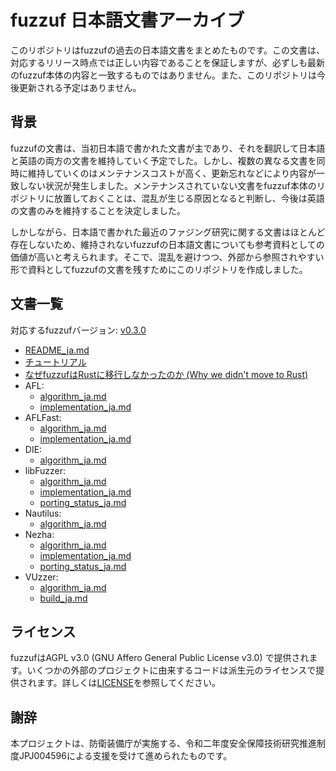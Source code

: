 # fuzzuf 日本語文書アーカイブ

このリポジトリはfuzzufの過去の日本語文書をまとめたものです。この文書は、対応するリリース時点では正しい内容であることを保証しますが、必ずしも最新のfuzzuf本体の内容と一致するものではありません。また、このリポジトリは今後更新される予定はありません。

## 背景

fuzzufの文書は、当初日本語で書かれた文書が主であり、それを翻訳して日本語と英語の両方の文書を維持していく予定でした。しかし、複数の異なる文書を同時に維持していくのはメンテナンスコストが高く、更新忘れなどにより内容が一致しない状況が発生しました。メンテナンスされていない文書をfuzzuf本体のリポジトリに放置しておくことは、混乱が生じる原因となると判断し、今後は英語の文書のみを維持することを決定しました。

しかしながら、日本語で書かれた最近のファジング研究に関する文書はほとんど存在しないため、維持されないfuzzufの日本語文書についても参考資料としての価値が高いと考えられます。そこで、混乱を避けつつ、外部から参照されやすい形で資料としてfuzzufの文書を残すためにこのリポジトリを作成しました。

## 文書一覧

対応するfuzzufバージョン: [v0.3.0](https://github.com/fuzzuf/fuzzuf/tree/v0.3.0)

- [README_ja.md](/README_ja.md)
- [チュートリアル](/docs/tutorial_ja.md)
- [なぜfuzzufはRustに移行しなかったのか (Why we didn't move to Rust)](/docs/why_we_didnt_move_to_rust_ja.md)
- AFL:
  - [algorithm_ja.md](/docs/algorithms/afl/algorithm_ja.md)
  - [implementation_ja.md](/docs/algorithms/afl/implementation_ja.md)
- AFLFast:
  - [algorithm_ja.md](/docs/algorithms/aflfast/algorithm_ja.md)
  - [implementation_ja.md](/docs/algorithms/aflfast/implementation_ja.md)
- DIE:
  - [algorithm_ja.md](/docs/algorithms/die/algorithm_ja.md)
- libFuzzer:
  - [algorithm_ja.md](/docs/algorithms/libfuzzer/algorithm_ja.md)
  - [implementation_ja.md](/docs/algorithms/libfuzzer/implementation_ja.md)
  - [porting_status_ja.md](/docs/algorithms/libfuzzer/porting_status_ja.md)
- Nautilus:
  - [algorithm_ja.md](/docs/algorithms/nautilus/algorithm_ja.md)
- Nezha:
  - [algorithm_ja.md](/docs/algorithms/nezha/algorithm_ja.md)
  - [implementation_ja.md](/docs/algorithms/nezha/implementation_ja.md)
  - [porting_status_ja.md](/docs/algorithms/nezha/porting_status_ja.md)
- VUzzer:
  - [algorithm_ja.md](/docs/algorithms/vuzzer/algorithm_ja.md)
  - [build_ja.md](/docs/algorithms/vuzzer/build_ja.md)

## ライセンス

fuzzufはAGPL v3.0 (GNU Affero General Public License v3.0) で提供されます。いくつかの外部のプロジェクトに由来するコードは派生元のライセンスで提供されます。詳しくは[LICENSE](/LICENSE)を参照してください。

## 謝辞

本プロジェクトは、防衛装備庁が実施する、令和二年度安全保障技術研究推進制度JPJ004596による支援を受けて進められたものです。
